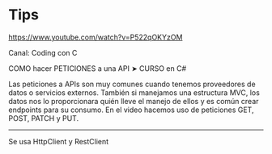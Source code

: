 # Tips

https://www.youtube.com/watch?v=P522qOKYzOM

Canal: Coding con C

COMO hacer PETICIONES a una API ➤ CURSO en C#

Las peticiones a APIs son muy comunes cuando tenemos proveedores de datos o servicios externos. También si manejamos una estructura MVC, los datos nos lo proporcionara quién lleve el manejo de ellos y es común crear endpoints para su consumo. En el video hacemos uso de peticiones GET, POST, PATCH y PUT.

----------

Se usa HttpClient y RestClient
